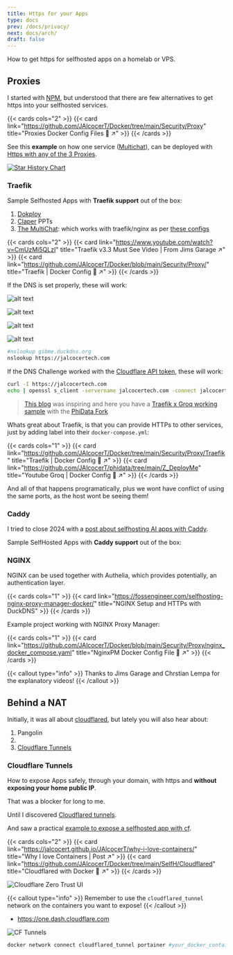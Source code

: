 ```yaml
---
title: Https for your Apps
type: docs
prev: /docs/privacy/
next: docs/arch/
draft: false
---
```


How to get https for selfhosted apps on a homelab or VPS.

## Proxies

I started with [NPM](#nginx), but understood that there are few alternatives to get https into your selfhosted services.

{{< cards cols="2" >}}
  {{< card link="https://github.com/JAlcocerT/Docker/tree/main/Security/Proxy" title="Proxies Docker Config Files 🐋 ↗" >}}
{{< /cards >}}

See this **example** on how one service ([Multichat](https://github.com/JAlcocerT/Streamlit-MultiChat)), can be deployed with [Https with any of the 3 Proxies](https://github.com/JAlcocerT/Docker/tree/main/AI_Gen/Project_MultiChat).


[![Star History Chart](https://api.star-history.com/svg?repos=NginxProxyManager/nginx-proxy-manager,traefik/traefik,caddyserver/caddy&type=Date)](https://star-history.com/#NginxProxyManager/nginx-proxy-manager&traefik/traefik&caddyserver/caddy&Date)


### Traefik

Sample Selfhosted Apps with **Traefik support** out of the box:

1. [Dokploy](https://jalcocert.github.io/JAlcocerT/selfhosted-paas/#dokploy)
2. [Claper](https://jalcocert.github.io/JAlcocerT/creating-presentations-with-ai/#selfhosting-cool-ppt-software) PPTs
3. [The MultiChat](https://jalcocert.github.io/JAlcocerT/selfhosting-python-ai-apps-caddy/#https-options-for-the-multichat-project): which works with traefik/nginx as per [these configs](https://github.com/JAlcocerT/Docker/tree/main/AI_Gen/Project_MultiChat)

{{< cards cols="2" >}}
  {{< card link="https://www.youtube.com/watch?v=CmUzMi5QLzI" title="Traefik v3.3 Must See Video | From Jims Garage ↗" >}}
  {{< card link="https://github.com/JAlcocerT/Docker/blob/main/Security/Proxy/" title="Traefik | Docker Config 🐋 ↗" >}}
{{< /cards >}}

If the DNS is set properly, these will work:

![alt text](/blog_img/selfh/https/cf-api-token.png)

![alt text](/blog_img/selfh/https/cf-dns-python.png)

![alt text](/blog_img/selfh/https/cf-dns-record.png)

![alt text](/blog_img/selfh/https/Traefik-https.png)

```sh
#nslookup gibme.duckdns.org
nslookup https://jalcocertech.com
```

If the DNS Challenge worked with the [Cloudflare API token](https://dash.cloudflare.com/profile/api-tokens), these will work:

```sh
curl -I https://jalcocertech.com
echo | openssl s_client -servername jalcocertech.com -connect jalcocertech.com:443 2>/dev/null | openssl x509 -noout -dates
```

> [This blog](https://myzopotamia.dev/traefik-reverse-proxy-with-containers) was inspiring and here you have a [Traefik x Groq working sample](https://github.com/JAlcocerT/phidata/tree/main/Z_DeployMe) with the [PhiData Fork](https://github.com/JAlcocerT/phidata)


Whats great about Traefik, is that you can provide HTTPs to other services, just by adding label into their `docker-compose.yml`:


{{< cards cols="1" >}}
  {{< card link="https://github.com/JAlcocerT/Docker/tree/main/Security/Proxy/Traefik" title="Traefik | Docker Config 🐋 ↗" >}}
  {{< card link="https://github.com/JAlcocerT/phidata/tree/main/Z_DeployMe" title="Youtube Groq | Docker Config 🐋 ↗" >}}
{{< /cards >}}

And all of that happens programatically, plus we wont have conflict of using the same ports, as the host wont be seeing them!

### Caddy

I tried to close 2024 with a [post about selfhosting AI apps with Caddy](https://jalcocert.github.io/JAlcocerT/selfhosting-python-ai-apps-caddy/#how-to-setup-caddy).

Sample SelfHosted Apps with **Caddy support** out of the box:

### NGINX

NGINX can be used together with Authelia, which provides potentially, an authentication layer.

{{< cards cols="1" >}}
  {{< card link="https://fossengineer.com/selfhosting-nginx-proxy-manager-docker/" title="NGINX Setup and HTTPs with DuckDNS" >}}
{{< /cards >}}

Example project working with NGINX Proxy Manager:

{{< cards cols="1" >}}
  {{< card link="https://github.com/JAlcocerT/Docker/blob/main/Security/Proxy/nginx_docker_compose.yaml" title="NginxPM Docker Config File 🐋 ↗" >}}
{{< /cards >}}


{{< callout type="info" >}}
Thanks to Jims Garage and Chrstian Lempa for the explanatory videos!
{{< /callout >}}

## Behind a NAT 

Initially, it was all about [cloudflared](#cloudflare-tunnels), but lately you will also hear about:

1. Pangolin
2. 
3. [Cloudflare Tunnels](#cloudflare-tunnels)

### Cloudflare Tunnels

How to expose Apps safely, through your domain, with https and **without exposing your home public IP**.

That was a blocker for long to me.

Until I discovered [Cloudflared tunnels](https://fossengineer.com/selfhosting-cloudflared-tunnel-docker/).

And saw a practical [example to expose a selfhosted app with cf](https://fossengineer.com/selfhosting-timelite-with-docker/).

{{< cards cols="2" >}}
  {{< card link="https://jalcocert.github.io/JAlcocerT/why-i-love-containers/" title="Why I love Containers | Post ↗" >}}
  {{< card link="https://github.com/JAlcocerT/Docker/tree/main/SelfH/Cloudflared" title="Cloudflared with Docker 🐋 ↗" >}}
{{< /cards >}}

![Cloudflare Zero Trust UI](/blog_img/selfh/CF-Cloudflared.png)

{{< callout type="info" >}}
Remember to use the `cloudflared_tunnel` network on the containers you want to expose!
{{< /callout >}}

* https://one.dash.cloudflare.com

![CF Tunnels](/blog_img/web/Cloudflare/cf-tunnel.png)

```sh
docker network connect cloudflared_tunnel portainer #your_docker_container_to_expose  #network (tunnel) - service
```